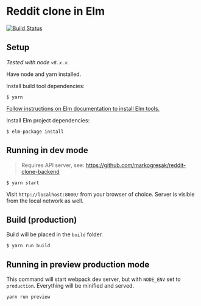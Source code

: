 # Reddit clone in Elm

[![Build Status](https://travis-ci.com/markogresak/reddit-clone-elm.svg?token=yBhQFGxVxxqqbo7xzCdE&branch=master)](https://travis-ci.com/markogresak/reddit-clone-elm)

## Setup

_Tested with node `v8.x.x`._

Have node and yarn installed.

Install build tool dependencies:

```
$ yarn
```

[Follow instructions on Elm documentation to install Elm tools.](https://guide.elm-lang.org/install.html)

Install Elm project dependencies:

```
$ elm-package install
```

## Running in dev mode

> Requires API server, see: https://github.com/markogresak/reddit-clone-backend

```
$ yarn start
```

Visit `http://localhost:8000/` from your browser of choice.
Server is visible from the local network as well.

## Build (production)

Build will be placed in the `build` folder.

```
$ yarn run build
```

## Running in preview production mode

This command will start webpack dev server, but with `NODE_ENV` set to `production`.
Everything will be minified and served.

```
yarn run preview
```
